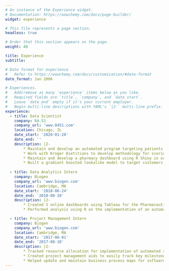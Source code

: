 ```yaml
---
# An instance of the Experience widget.
# Documentation: https://wowchemy.com/docs/page-builder/
widget: experience

# This file represents a page section.
headless: true

# Order that this section appears on the page.
weight: 40

title: Experience
subtitle:

# Date format for experience
#   Refer to https://wowchemy.com/docs/customization/#date-format
date_format: Jan 2006

# Experiences.
#   Add/remove as many `experience` items below as you like.
#   Required fields are `title`, `company`, and `date_start`.
#   Leave `date_end` empty if it's your current employer.
#   Begin multi-line descriptions with YAML's `|2-` multi-line prefix.
experience:
  - title: Data Scientist
    company: 84.51
    company_url: 'www.8451.com'
    location: Chicago, IL
    date_start: '2020-01-20'
    date_end: ''
    description: |2-
        * Maintain and develop an automated program targeting patients eligible for various Kroger Pharmacy clinical programs including adherence based interventions and vaccine eligiblity. The program is responsible for targeting millions of patients daily and hundreds of millions of dollars in yearly revenue.
        * Work with Kroger Dietitians to develop methodology for scoring food products based on nutritionional information and generating household-level nutrition ratings.
        * Maintain and develop a pharmacy dashboard using R Shiny in order to allow stakeholders to track KPIs and customer behavior, reducing need for ad hoc analysis by data scientists and allowing faster access to data and insights.
        * Built a gradient boosted lookalike model to target customers for pharmacy ad campaigns, incorporating automated components to ensure easy retraining and scoring for quarterly campaigns.
        
  - title: Data Analytics Intern
    company: Biogen
    company_url: 'www.biogen.com'
    location: Cambridge, MA
    date_start: '2018-06-24'
    date_end: '2018-08-10'
    description: |2-
        * Created 3 online dashboards using Tableau for the Pharmaceutical Operations and Technology IT team to easily monitor the training compliance of over 300 employees and statuses for hundreds of software applications
        * Performed analysis using R on the implementation of an automated system in a manufacturing facility and found that the system reduced workload for manufacturing associates and increased productivity

  - title: Project Management Intern
    company: Biogen
    company_url: 'www.biogen.com'
    location: Cambridge, MA
    date_start: '2017-06-01'
    date_end: '2017-08-10'
    description: |2-
        * Tracked resource allocation for implementation of automated systems for a new $1B manufacturing plant to ensure effective time utilization of over 100 employees
        * Created project management aids to easily track key milestones and deliverables for 7 interconnected software systems in order to ensure compatibility and adherence to project schedules
        * Helped update and maintain business process maps for software systems and manufacturing processes in the plant to track key transfer points between systems
---
```

